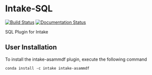 # Intake-SQL
[![Build Status](https://travis-ci.org/AutomotiveDevOps/intake-asammdf.svg?branch=master)](https://travis-ci.org/AutomotiveDevOps/intake-asammdf)
[![Documentation Status](https://readthedocs.org/projects/intake-asammdf/badge/?version=latest)](http://intake-asammdf.readthedocs.io/en/latest/?badge=latest)

SQL Plugin for Intake


## User Installation

To install the intake-asammdf plugin, execute the following command
```
conda install -c intake intake-asammdf
```
